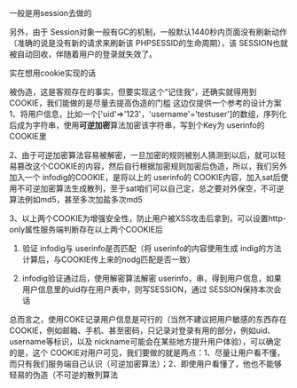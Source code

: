 一般是用session去做的

另外，由于 Session对象一般有GC的机制，一般默认1440秒内页面没有刷新动作（准确的说是没有新的请求来刷新该 PHPSESSID的生命周期），该 SESSION也就被自动回收，伴随着用户的登录就失效了。

实在想用cookie实现的话

被伪造，这是客观存在的事实，但要实现这个“记住我”，还确实就得用到COOKIE，我们能做的是尽量去提高伪造的门槛
这边仅提供一个参考的设计方案
1、将用户信息，比如一个['uid'=>'123'，'username'='testuser']的数组，序列化后成为字符串，使用**可逆加密**算法加密该字符串，写到个Key为 userinfo的 COOKIE里

2、由于可逆加密算法容易被解密，一旦加密的规则被别人猜测到以后，就可以轻易篡改这个COOKIE的内容，然后自行根据加密规则加密后伪造，所以，我们另外加入一个 infodig的COOKIE，是将以上的 userinfo的 COOKIE内容，加入sat后使用不可逆加密算法生成散列，至于sat咱们可以自己定，总之要对外保空，不可逆算法例如md5，甚至多次加盐多次md5

3、以上两个COOKIE为增强安全性，防止用户被XSS攻击后拿到，可以设置http-only属性服务端判断存在以上两个COOKIE后

1. 验证 infodig与 userinfo是否匹配（将 userinfo的内容使用生成 indig的方法计算后，与COOKIE传上来的nodg匹配是否一致）

2. infodig验证通过后，使用解密算法解密 userinfo，串，得到用户信息，如果用户信息里的uid存在用户表中，则写SESSION，通过 SESSION保持本次会话

总而言之，使用COKE记录用户信息是可行的（当然不建议把用户敏感的东西存在 COOKIE，例如邮箱、手机、甚至密码，只记录对登录有用的部分，例如uid、username等标识，以及 nickname可能会在某些地方提升用户体验），可以确定的是，这个 COOKIE对用户可见，我们要做的就是两点：1、尽量让用户看不懂，而只有我们服务端自己认识（可逆加密算法）；2、即使用户看懂了，他也不能够轻易的伪造（不可逆的散列算法